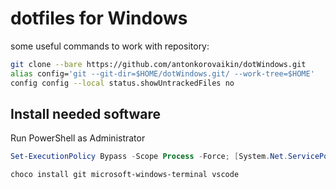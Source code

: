 # dotfiles for Windows

some useful commands to work with repository:
``` bash
git clone --bare https://github.com/antonkorovaikin/dotWindows.git
alias config='git --git-dir=$HOME/dotWindows.git/ --work-tree=$HOME' 
config config --local status.showUntrackedFiles no
```

## Install needed software 
Run PowerShell as Administrator
``` powershell
Set-ExecutionPolicy Bypass -Scope Process -Force; [System.Net.ServicePointManager]::SecurityProtocol = [System.Net.ServicePointManager]::SecurityProtocol -bor 3072; iex ((New-Object System.Net.WebClient).DownloadString('https://chocolatey.org/install.ps1'))

choco install git microsoft-windows-terminal vscode
```
